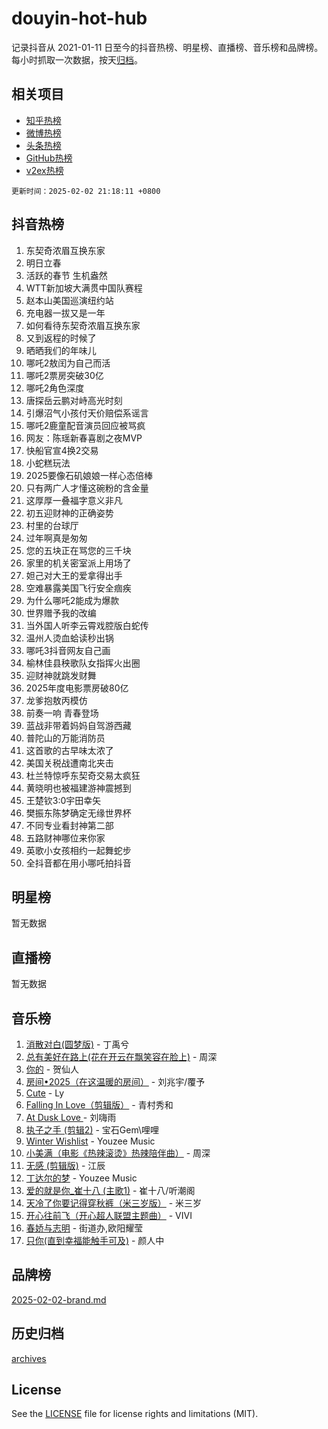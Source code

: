 # douyin-hot-hub

记录抖音从 2021-01-11 日至今的抖音热榜、明星榜、直播榜、音乐榜和品牌榜。每小时抓取一次数据，按天[归档](archives)。

## 相关项目

- [知乎热榜](https://github.com/lonnyzhang423/zhihu-hot-hub)
- [微博热榜](https://github.com/lonnyzhang423/weibo-hot-hub)
- [头条热榜](https://github.com/lonnyzhang423/toutiao-hot-hub)
- [GitHub热榜](https://github.com/lonnyzhang423/github-hot-hub)
- [v2ex热榜](https://github.com/lonnyzhang423/v2ex-hot-hub)


`更新时间：2025-02-02 21:18:11 +0800`

## 抖音热榜

1. 东契奇浓眉互换东家
1. 明日立春
1. 活跃的春节 生机盎然
1. WTT新加坡大满贯中国队赛程
1. 赵本山美国巡演纽约站
1. 充电器一拔又是一年
1. 如何看待东契奇浓眉互换东家
1. 又到返程的时候了
1. 晒晒我们的年味儿
1. 哪吒2敖闰为自己而活
1. 哪吒2票房突破30亿
1. 哪吒2角色深度
1. 唐探岳云鹏对峙高光时刻
1. 引爆沼气小孩付天价赔偿系谣言
1. 哪吒2鹿童配音演员回应被骂疯
1. 网友：陈瑶新春喜剧之夜MVP
1. 快船官宣4换2交易
1. 小蛇糕玩法
1. 2025要像石矶娘娘一样心态倍棒
1. 只有两广人才懂这碗粉的含金量
1. 这厚厚一叠福字意义非凡
1. 初五迎财神的正确姿势
1. 村里的台球厅
1. 过年啊真是匆匆
1. 您的五块正在骂您的三千块
1. 家里的机关密室派上用场了
1. 妲己对大王的爱拿得出手
1. 空难暴露美国飞行安全痼疾
1. 为什么哪吒2能成为爆款
1. 世界赠予我的改编
1. 当外国人听李云霄戏腔版白蛇传
1. 温州人烫血蛤读秒出锅
1. 哪吒3抖音网友自己画
1. 榆林佳县秧歌队女指挥火出圈
1. 迎财神就跳发财舞
1. 2025年度电影票房破80亿
1. 龙爹抱敖丙模仿
1. 前奏一响 青春登场
1. 蓝战非带着妈妈自驾游西藏
1. 普陀山的万能消防员
1. 这首歌的古早味太浓了
1. 美国关税战遭南北夹击
1. 杜兰特惊呼东契奇交易太疯狂
1. 黄晓明也被福建游神震撼到
1. 王楚钦3:0宇田幸矢
1. 樊振东陈梦确定无缘世界杯
1. 不同专业看封神第二部
1. 五路财神哪位来你家
1. 英歌小女孩相约一起舞蛇步
1. 全抖音都在用小哪吒拍抖音

## 明星榜

暂无数据

## 直播榜

暂无数据

## 音乐榜

1. [消散对白(圆梦版)](https://sf5-hl-cdn-tos.douyinstatic.com/obj/tos-cn-ve-2774/og4jB5I5IizzoZVAAAzWgBMAsMDWoArfwBOiFs) - 丁禹兮
1. [总有美好在路上(花在开云在飘笑容在脸上)](https://sf5-hl-cdn-tos.douyinstatic.com/obj/tos-cn-ve-2774/oU5u7NwtfBIvaNhoQBszOvAlRiAoiWAVVyBMq4) - 周深
1. [你的](https://sf5-hl-cdn-tos.douyinstatic.com/obj/tos-cn-ve-2774/oYuIeKf42jB7sEV6B2upMdpYAgfrQWj0FeRegh) - 贺仙人
1. [房间•2025（在这温暖的房间）](https://sf5-hl-cdn-tos.douyinstatic.com/obj/tos-cn-ve-2774/oMzJcnT8BgIetASeBfwfEeBQVNfACiCifhfZP7g) - 刘兆宇/覆予
1. [Cute](https://sf5-hl-cdn-tos.douyinstatic.com/obj/tos-cn-ve-2774/o4IbIzHWKAAB4wsS5qMBRiiAlEBGTpQRNfFvuo) - Ly
1. [Falling In Love（剪辑版）](https://sf5-hl-cdn-tos.douyinstatic.com/obj/tos-cn-ve-2774/o8ajpA8zzgBPahbBIO8AcKGBLJezFCRd1wfP9f) - 青村秀和
1. [ At Dusk  Love ](https://sf5-hl-cdn-tos.douyinstatic.com/obj/tos-cn-ve-2774/o8CrpCf5CaYgI4ZrtQgMQAFEfuGqNnRSDQAPBc) - 刘嗨雨
1. [执子之手 (剪辑2)](https://sf5-hl-cdn-tos.douyinstatic.com/obj/tos-cn-ve-2774/oUoZLQjCc31XzqsBnBQUNgeKtYPBcgbFDwtfcu) - 宝石Gem\哩哩
1. [Winter Wishlist](https://sf5-hl-cdn-tos.douyinstatic.com/obj/tos-cn-ve-2774/oIIgUOeamCFCVAzxN6MFRLIBlLGpUqQxeeHrLE) - Youzee Music
1. [小美满（电影《热辣滚烫》热辣陪伴曲）](https://sf5-hl-cdn-tos.douyinstatic.com/obj/tos-cn-ve-2774/o0GAn2lSgfZIDUgtevCGDQYnFg4CwnrBaxbTZL) - 周深
1. [无感 (剪辑版)](https://sf5-hl-cdn-tos.douyinstatic.com/obj/tos-cn-ve-2774/o0eIsUzJBDlQaQFC5OFlgbMEZC1TFYBftOBn6p) - 江辰
1. [丁达尔的梦](https://sf5-hl-cdn-tos.douyinstatic.com/obj/tos-cn-ve-2774/oMU3WirUZBVQkAC9ccG5P2IQirziZM2RTInUY) - Youzee Music
1. [爱的就是你_崔十八 (主歌1)](https://sf5-hl-cdn-tos.douyinstatic.com/obj/tos-cn-ve-2774/oI5BO5DhFZ6UTcNCnZaOCBLtZ7WIMQGfgnXf5E) - 崔十八/听潮阁
1. [天冷了你要记得穿秋裤（米三岁版）](https://sf5-hl-cdn-tos.douyinstatic.com/obj/tos-cn-ve-2774/oQlIwVIDWiZ6BQilAorS7MA0AgCkQDvcZAdm1) - 米三岁
1. [开心往前飞（开心超人联盟主题曲）](https://sf5-hl-cdn-tos.douyinstatic.com/obj/tos-cn-ve-2774/9d8fb7c82cf1421fb93a9fe925275e0a) - VIVI
1. [春娇与志明](https://sf5-hl-cdn-tos.douyinstatic.com/obj/tos-cn-ve-2774/e530d8fceb7044b39707d7f9ff54add1) - 街道办,欧阳耀莹
1. [只你(直到幸福能触手可及)](https://sf5-hl-cdn-tos.douyinstatic.com/obj/tos-cn-ve-2774/o0lBkRDzFTeaVSUz3ZZSCBVtZ5DIMQGfgmEAuE) - 颜人中

## 品牌榜

[2025-02-02-brand.md](archives/2025-02-02-brand.md)

## 历史归档

[archives](archives)

## License

See the [LICENSE](LICENSE) file for license rights and limitations (MIT).
